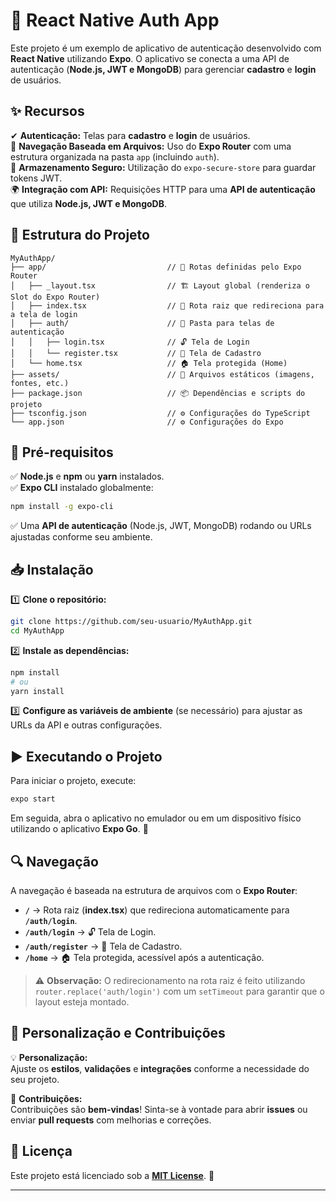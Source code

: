 

# 🚀 React Native Auth App

Este projeto é um exemplo de aplicativo de autenticação desenvolvido com **React Native** utilizando **Expo**. O aplicativo se conecta a uma API de autenticação (**Node.js, JWT e MongoDB**) para gerenciar **cadastro** e **login** de usuários.  

## ✨ Recursos

✔ **Autenticação:** Telas para **cadastro** e **login** de usuários.  
📁 **Navegação Baseada em Arquivos:** Uso do **Expo Router** com uma estrutura organizada na pasta `app` (incluindo `auth`).  
🔐 **Armazenamento Seguro:** Utilização do `expo-secure-store` para guardar tokens JWT.  
🌍 **Integração com API:** Requisições HTTP para uma **API de autenticação** que utiliza **Node.js, JWT e MongoDB**.  

## 📂 Estrutura do Projeto

```plaintext
MyAuthApp/
├── app/                           // 📁 Rotas definidas pelo Expo Router
│   ├── _layout.tsx                // 🏗️ Layout global (renderiza o Slot do Expo Router)
│   ├── index.tsx                  // 🔄 Rota raiz que redireciona para a tela de login
│   ├── auth/                      // 🔑 Pasta para telas de autenticação
│   │   ├── login.tsx              // 🔓 Tela de Login
│   │   └── register.tsx           // 📝 Tela de Cadastro
│   └── home.tsx                   // 🏠 Tela protegida (Home)
├── assets/                        // 🎨 Arquivos estáticos (imagens, fontes, etc.)
├── package.json                   // 📦 Dependências e scripts do projeto
├── tsconfig.json                  // ⚙️ Configurações do TypeScript
└── app.json                       // ⚙️ Configurações do Expo
```

## 🔧 Pré-requisitos

✅ **Node.js** e **npm** ou **yarn** instalados.  
✅ **Expo CLI** instalado globalmente:  
```bash
npm install -g expo-cli
```
✅ Uma **API de autenticação** (Node.js, JWT, MongoDB) rodando ou URLs ajustadas conforme seu ambiente.  

## 📥 Instalação

1️⃣ **Clone o repositório:**  
   ```bash
   git clone https://github.com/seu-usuario/MyAuthApp.git
   cd MyAuthApp
   ```
   
2️⃣ **Instale as dependências:**  
   ```bash
   npm install
   # ou
   yarn install
   ```
   
3️⃣ **Configure as variáveis de ambiente** (se necessário) para ajustar as URLs da API e outras configurações.  

## ▶️ Executando o Projeto

Para iniciar o projeto, execute:  
```bash
expo start
```
Em seguida, abra o aplicativo no emulador ou em um dispositivo físico utilizando o aplicativo **Expo Go**. 📱  

## 🔍 Navegação

A navegação é baseada na estrutura de arquivos com o **Expo Router**:

- **`/`** → Rota raiz (**index.tsx**) que redireciona automaticamente para **`/auth/login`**.  
- **`/auth/login`** → 🔓 Tela de Login.  
- **`/auth/register`** → 📝 Tela de Cadastro.  
- **`/home`** → 🏠 Tela protegida, acessível após a autenticação.  

> ⚠ **Observação:** O redirecionamento na rota raiz é feito utilizando `router.replace('auth/login')` com um `setTimeout` para garantir que o layout esteja montado.  

## 🎨 Personalização e Contribuições

💡 **Personalização:**  
Ajuste os **estilos**, **validações** e **integrações** conforme a necessidade do seu projeto.  

🤝 **Contribuições:**  
Contribuições são **bem-vindas**! Sinta-se à vontade para abrir **issues** ou enviar **pull requests** com melhorias e correções.  

## 📜 Licença

Este projeto está licenciado sob a **[MIT License](LICENSE)**. 📄  

---
